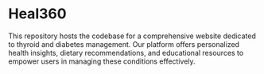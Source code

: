 # Heal360
This repository hosts the codebase for a comprehensive website dedicated to thyroid and diabetes management. Our platform offers personalized health insights, dietary recommendations, and educational resources to empower users in managing these conditions effectively. 
